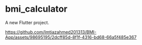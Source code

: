 # bmi_calculator

A new Flutter project.

https://github.com/Imtiazahmed201313/BMI-App/assets/98695195/2dcff85d-8f1f-4316-bd68-66a5f485e367


